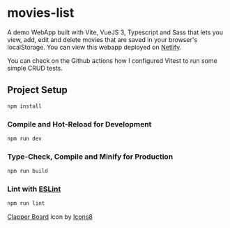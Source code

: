 # movies-list

A demo WebApp built with Vite, VueJS 3, Typescript and Sass that lets you view, add, edit and delete movies that are saved in your browser's localStorage.
You can view this webapp deployed on [Netlify](https://mv-movies-list.netlify.app/).

You can check on the Github actions how I configured Vitest to run some simple CRUD tests.

## Project Setup

```sh
npm install
```

### Compile and Hot-Reload for Development

```sh
npm run dev
```

### Type-Check, Compile and Minify for Production

```sh
npm run build
```

### Lint with [ESLint](https://eslint.org/)

```sh
npm run lint
```

[Clapper Board](https://icons8.com/icon/FoDhNGl8I5hv/clapper-board) icon by [Icons8](https://icons8.com)
